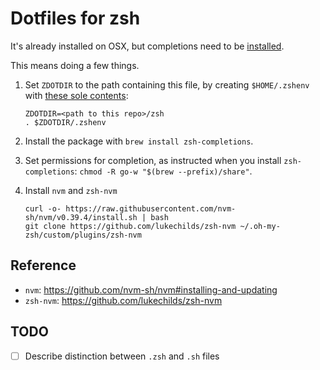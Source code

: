 # Dotfiles for zsh

It's already installed on OSX, but completions need to be
[installed](https://stackoverflow.com/a/62060648/112682).

This means doing a few things.

1. Set `ZDOTDIR` to the path containing this file, by creating `$HOME/.zshenv` with [these sole
  contents](https://www.reddit.com/r/zsh/comments/3ubrdr/proper_way_to_set_zdotdir/):

    ```shell
    ZDOTDIR=<path to this repo>/zsh
    . $ZDOTDIR/.zshenv
    ```

2. Install the package with `brew install zsh-completions`.

3. Set permissions for completion, as instructed when you install
  `zsh-completions`: `chmod -R go-w "$(brew --prefix)/share"`.

4. Install `nvm` and `zsh-nvm`

    ```shell
    curl -o- https://raw.githubusercontent.com/nvm-sh/nvm/v0.39.4/install.sh | bash
    git clone https://github.com/lukechilds/zsh-nvm ~/.oh-my-zsh/custom/plugins/zsh-nvm
    ```

## Reference

* `nvm`: <https://github.com/nvm-sh/nvm#installing-and-updating>
* `zsh-nvm`: <https://github.com/lukechilds/zsh-nvm>

## TODO

* [ ] Describe distinction between `.zsh` and `.sh` files
